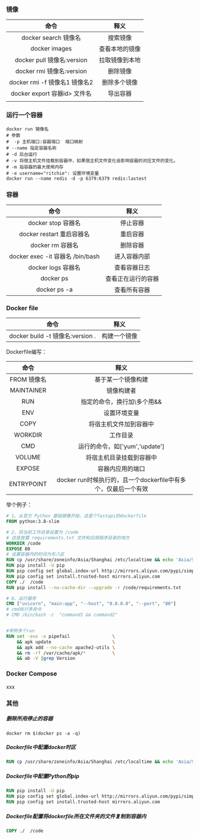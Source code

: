 ### 镜像

|             命令              |      释义      |
| :---------------------------: | :------------: |
|     docker search 镜像名      |    搜索镜像    |
|         docker images         | 查看本地的镜像 |
|  docker pull 镜像名:version   | 拉取镜像到本地 |
|   docker rmi 镜像名:version   |    删除镜像    |
| docker rmi -f 镜像名1 镜像名2 |  删除多个镜像  |
| docker export 容器id> 文件名  |    导出容器    |
|                               |                |

### 运行一个容器

```
docker run 镜像名
# 参数 
#  -p 主机端口:容器端口  端口映射
# --name 指定容器名称 
# -d 后台运行
# -v 将宿主机文件挂载到容器中，如果宿主机文件变化会影响容器的对应文件的变化。
# -m 指容器的最大使用内存
# -e username="ritchie": 设置环境变量
docker run --name redis -d -p 6379:6379 redis:lastest 
```

### 容器

|               命令                |        释义        |
| :-------------------------------: | :----------------: |
|        docker stop 容器名         |      停止容器      |
|     docker restart 重启容器名     |      重启容器      |
|         docker rm 容器名          |      删除容器      |
| docker exec -it 容器名  /bin/bash |    进入容器内部    |
|        docker logs 容器名         |    查看容器日志    |
|             docker ps             | 查看正在运行的容器 |
|           docker ps -a            |    查看所有容器    |

### Docker file

|               命令               |     释义     |
| :------------------------------: | :----------: |
| docker build -t 镜像名:version . | 构建一个镜像 |

Dockerfile编写：

|    命令     |                             释义                             |
| :---------: | :----------------------------------------------------------: |
| FROM 镜像名 |                      基于某一个镜像构建                      |
| MAINTAINER  |                          镜像构建者                          |
|     RUN     |                 指定的命令，换行加\多个用&&                  |
|     ENV     |                         设置环境变量                         |
|    COPY     |                    将宿主机文件加到容器中                    |
|   WORKDIR   |                           工作目录                           |
|     CMD     |                运行的命令，如['yum','update']                |
|   VOLUME    |                   将宿主机目录挂载到容器中                   |
|   EXPOSE    |                       容器内应用的端口                       |
| ENTRYPOINT  | docker run时候执行的，且一个dockerfile中有多个，仅最后一个有效 |

举个例子：

```dockerfile
# 1、从官方 Python 基础镜像开始，这是个fastapi的dockerfile
FROM python:3.8-slim

# 2、将当前工作目录设置为 /code
# 这是放置 requirements.txt 文件和应用程序目录的地方
WORKDIR /code
EXPOSE 80
# 设置容器内的时间为东八区
RUN cp /usr/share/zoneinfo/Asia/Shanghai /etc/localtime && echo 'Asia/Shanghai'>/etc/timezone
RUN pip install -U pip
RUN pip config set global.index-url http://mirrors.aliyun.com/pypi/simple
RUN pip config set install.trusted-host mirrors.aliyun.com
COPY ./  /code
RUN pip install --no-cache-dir --upgrade -r /code/requirements.txt

# 6、运行服务
CMD ["uvicorn", "main:app", "--host", "0.0.0.0", "--port", "80"]
# cmd执行多命令
# CMD /bin/bash -c  "command1 && command2"


#举例多个run
RUN set -evx -o pipefail                \
    && apk update                       \
    && apk add --no-cache apache2-utils \
    && rm -rf /var/cache/apk/*          \
    && ab -V |grep Version
```

### Docker Compose

xxx

### 其他

##### 删除所用停止的容器

```shell
docker rm $(docker ps -a -q)

```

##### Dockerfile中配置docker时区

```dockerfile
RUN cp /usr/share/zoneinfo/Asia/Shanghai /etc/localtime && echo 'Asia/Shanghai'>/etc/timezone
```

##### Dockerfile中配置Python的pip

```dockerfile
RUN pip install -U pip
RUN pip config set global.index-url http://mirrors.aliyun.com/pypi/simple
RUN pip config set install.trusted-host mirrors.aliyun.com
```

##### Dockerfile配置将dockerfile所在文件夹的文件复制到容器内

```dockerfile
COPY ./  /code
```





